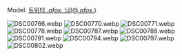 ﻿---
dddd: 2024.08.17 팝콘 토
nickname: _.afox._
sns_type: x
sns_id: _.afox._
---

<a name="_.afox._"></a>
Model: <a href="https://x.com/_.afox._" target="_blank">트위터 _.afox._ 님(@_.afox._)</a>

![DSC00766.webp](/assets/img/2024/08-17/에이폭스/DSC00766.webp)
![DSC00770.webp](/assets/img/2024/08-17/에이폭스/DSC00770.webp)
![DSC00771.webp](/assets/img/2024/08-17/에이폭스/DSC00771.webp)
![DSC00778.webp](/assets/img/2024/08-17/에이폭스/DSC00778.webp)
![DSC00787.webp](/assets/img/2024/08-17/에이폭스/DSC00787.webp)
![DSC00788.webp](/assets/img/2024/08-17/에이폭스/DSC00788.webp)
![DSC00791.webp](/assets/img/2024/08-17/에이폭스/DSC00791.webp)
![DSC00794.webp](/assets/img/2024/08-17/에이폭스/DSC00794.webp)
![DSC00797.webp](/assets/img/2024/08-17/에이폭스/DSC00797.webp)
![DSC00802.webp](/assets/img/2024/08-17/에이폭스/DSC00802.webp)